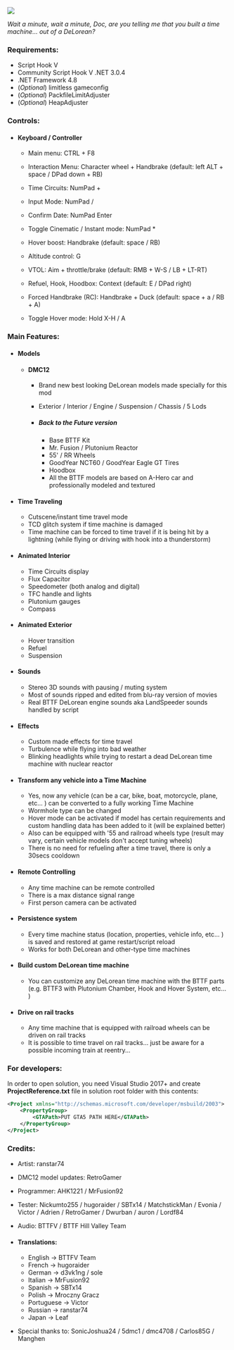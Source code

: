 ![](https://i.imgur.com/t4Qkym1.png)



*Wait a minute, wait a minute, Doc, are you telling me that you built a time machine... out of a DeLorean?*



### Requirements:
- Script Hook V
- Community Script Hook V .NET 3.0.4
- .NET Framework 4.8
- (*Optional*)  limitless gameconfig
- (*Optional*)  PackfileLimitAdjuster
- (*Optional*)  HeapAdjuster

### Controls:
- #### Keyboard / Controller
  - Main menu: CTRL + F8

  - Interaction Menu: Character wheel + Handbrake (default: left ALT + space / DPad down + RB)

  - Time Circuits: NumPad +

  - Input Mode: NumPad /

  - Confirm Date: NumPad Enter

  - Toggle Cinematic / Instant mode: NumPad *

  - Hover boost: Handbrake (default: space / RB)

  - Altitude control: G

  - VTOL: Aim + throttle/brake (default: RMB + W-S / LB + LT-RT)

  - Refuel, Hook, Hoodbox: Context (default: E / DPad right)

  - Forced Handbrake (RC): Handbrake + Duck (default: space + a / RB + A)

  - Toggle Hover mode: Hold X-H / A


### Main Features:
- #### Models
  - #### DMC12
    - Brand new best looking DeLorean models made specially for this mod
    - Exterior / Interior / Engine / Suspension / Chassis / 5 Lods
    - ##### Back to the Future version
      
      - Base BTTF Kit
      - Mr. Fusion / Plutonium Reactor
      - 55' / RR Wheels
      - GoodYear NCT60 / GoodYear Eagle GT Tires
      - Hoodbox
      - All the BTTF models are based on A-Hero car and professionally modeled and textured
- #### Time Traveling

  - Cutscene/instant time travel mode
  - TCD glitch system if time machine is damaged
  - Time machine can be forced to time travel if it is being hit by a lightning (while flying or driving with hook into a thunderstorm)

- #### Animated Interior
  - Time Circuits display
  - Flux Capacitor
  - Speedometer (both analog and digital)
  - TFC handle and lights
  - Plutonium gauges
  - Compass
- #### Animated Exterior

  - Hover transition
  - Refuel
  - Suspension

- #### Sounds
  - Stereo 3D sounds with pausing / muting system
  - Most of sounds ripped and edited from blu-ray version of movies
  - Real BTTF DeLorean engine sounds aka LandSpeeder sounds handled by script
- #### Effects
  - Custom made effects for time travel
  - Turbulence while flying into bad weather
  - Blinking headlights while trying to restart a dead DeLorean time machine with nuclear reactor

- #### Transform any vehicle into a Time Machine

  - Yes, now any vehicle (can be a car, bike, boat, motorcycle, plane, etc... ) can be converted to a fully working Time Machine
  - Wormhole type can be changed
  - Hover mode can be activated if model has certain requirements and custom handling data has been added to it (will be explained better)
  - Also can be equipped with '55 and railroad wheels type (result may vary, certain vehicle models don't accept tuning wheels)
  - There is no need for refueling after a time travel, there is only a 30secs cooldown

- #### Remote Controlling

  - Any time machine can be remote controlled
  - There is a max distance signal range
  - First person camera can be activated

- #### Persistence system

  - Every time machine status (location, properties, vehicle info, etc... ) is saved and restored at game restart/script reload
  - Works for both DeLorean and other-type time machines

- #### Build custom DeLorean time machine
  - You can customize any DeLorean time machine with the BTTF parts (e.g. BTTF3 with Plutonium Chamber, Hook and Hover System, etc... )

- #### Drive on rail tracks

  - Any time machine that is equipped with railroad wheels can be driven on rail tracks
  - It is possible to time travel on rail tracks... just be aware for a possible incoming train at reentry...




### For developers:

In order to open solution, you need Visual Studio 2017+ and create **ProjectReference.txt** file in solution root folder with this contents:

```xml
<Project xmlns="http://schemas.microsoft.com/developer/msbuild/2003">
    <PropertyGroup>
        <GTAPath>PUT GTA5 PATH HERE</GTAPath>
    </PropertyGroup>
</Project>
```



### Credits:

- Artist: ranstar74

- DMC12 model updates: RetroGamer

- Programmer: AHK1221 / MrFusion92

- Tester: Nickumto255 / hugoraider / SBTx14 / MatchstickMan / Evonia / Victor / Adrien / RetroGamer / Dwurban / auron / Lordf84

- Audio: BTTFV / BTTF Hill Valley Team

- #### Translations:

  - English -> BTTFV Team
  - French -> hugoraider
  - German -> d3vk1ng / sole
  - Italian -> MrFusion92
  - Spanish -> SBTx14
  - Polish -> Mroczny Gracz
  - Portuguese -> Victor
  - Russian -> ranstar74
  - Japan -> Leaf

- Special thanks to: SonicJoshua24 / 5dmc1 / dmc4708 / Carlos85G / Manghen
